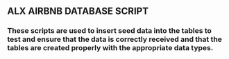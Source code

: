 ## ALX AIRBNB DATABASE SCRIPT

### These scripts are used to insert seed data into the tables to test and ensure that the data is correctly received and that the tables are created properly with the appropriate data types.